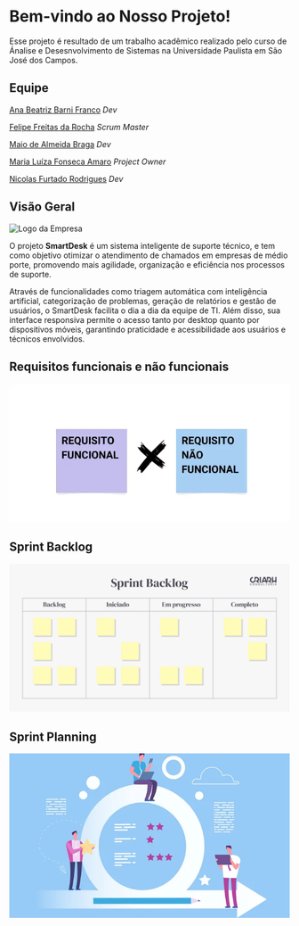 # Bem-vindo ao Nosso Projeto! #
Esse projeto é resultado de um trabalho acadêmico realizado pelo curso de Ánalise e Desesnvolvimento de Sistemas na Universidade Paulista em São José dos Campos.

## Equipe ##
[Ana Beatriz Barni Franco](https://github.com/Anabarni) _Dev_

[Felipe Freitas da Rocha](https://github.com/Felipe-Freitas-Rocha) _Scrum Master_

[Maio de Almeida Braga](https://github.com/maioAB) _Dev_

[Maria Luíza Fonseca Amaro](https://github.com/MariaFAmaro01) _Project Owner_

[Nicolas Furtado Rodrigues](https://github.com/AkiraNyaprog) _Dev_

## Visão Geral ##
![Logo da Empresa](https://github.com/user-attachments/assets/b7a4ce2d-20f7-4a12-8cb4-530f36fb1950)

O projeto **SmartDesk** é um sistema inteligente de suporte técnico, e tem como objetivo otimizar o atendimento de chamados em empresas de médio porte, promovendo mais agilidade, organização e eficiência nos processos de suporte.

Através de funcionalidades como triagem automática com inteligência artificial, categorização de problemas, geração de relatórios e gestão de usuários, o SmartDesk facilita o dia a dia da equipe de TI. Além disso, sua interface responsiva permite o acesso tanto por desktop quanto por dispositivos móveis, garantindo praticidade e acessibilidade aos usuários e técnicos envolvidos.

## Requisitos funcionais e não funcionais ##
[![Visual do Sistema](https://github.com/Felipe-Freitas-Rocha/pim3.0/blob/main/requisitos.jpeg)](https://github.com/Felipe-Freitas-Rocha/pim3.0/blob/main/requisitos.md)

## Sprint Backlog ##
[![Visual do Sistema](https://github.com/Felipe-Freitas-Rocha/pim3.0/blob/main/sprintb.png)](https://github.com/Felipe-Freitas-Rocha/pim3.0/blob/main/SprintBacklog.md)


## Sprint Planning ##
[![Visual do Sistema](https://github.com/Felipe-Freitas-Rocha/pim3.0/blob/main/image.png)](https://github.com/Felipe-Freitas-Rocha/pim3.0/blob/main/sprintp.md)


